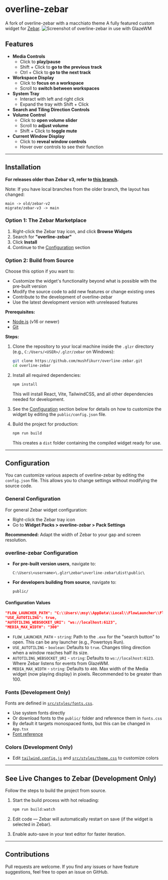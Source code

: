# overline-zebar

A fork of overline-zebar with a macchiato theme
A fully featured custom widget for [Zebar](https://github.com/glzr-io/zebar).
![Screenshot of overline-zebar in use with GlazeWM](https://github.com/user-attachments/assets/00499a01-e937-493f-8a46-4e0e324dc75f)

## Features

- **Media Controls**
  - Click to **play/pause**
  - Shift + Click to **go to the previous track**
  - Ctrl + Click to **go to the next track**
- **Workspace Display**
  - Click to **focus on a workspace**
  - Scroll to **switch between workspaces**
- **System Tray**
  - Interact with left and right click
  - Expand the tray with Shift + Click
- **Search and Tiling Direction Controls**
- **Volume Control**
  - Click to **open volume slider**
  - Scroll to **adjust volume**
  - Shift + Click to **toggle mute**
- **Current Window Display**
  - Click to **reveal window controls**
  - Hover over controls to see their function

---

## Installation

**For releases older than Zebar v3, refer to [this branch](https://github.com/mushfikurr/overline-zebar/tree/old/zebar-v2).**

Note: If you have local branches from the older branch, the layout has changed:

```
main -> old/zebar-v2  
migrate/zebar-v3 -> main
```

### Option 1: The Zebar Marketplace

1. Right-click the Zebar tray icon, and click **Browse Widgets**  
2. Search for **"overline-zebar"**  
3. Click **Install**  
4. Continue to the [Configuration](#configuration) section

### Option 2: Build from Source

Choose this option if you want to:

- Customize the widget's functionality beyond what is possible with the pre-built version
- Modify the source code to add new features or change existing ones
- Contribute to the development of overline-zebar
- Use the latest development version with unreleased features

**Prerequisites:**

- [Node.js](https://nodejs.org/) (v16 or newer)
- [Git](https://git-scm.com/)

**Steps:**

1. Clone the repository to your local machine inside the `.glzr` directory (e.g., `C:/Users/<USER>/.glzr/zebar` on Windows):

    ```sh
    git clone https://github.com/mushfikurr/overline-zebar.git
    cd overline-zebar
    ```

2. Install all required dependencies:

    ```sh
    npm install
    ```

    This will install React, Vite, TailwindCSS, and all other dependencies needed for development.

3. See the [Configuration](#configuration) section below for details on how to customize the widget by editing the `public/config.json` file.

4. Build the project for production:

    ```sh
    npm run build
    ```

    This creates a `dist` folder containing the compiled widget ready for use.

---

## Configuration

You can customize various aspects of overline-zebar by editing the `config.json` file. This allows you to change settings without modifying the source code.

### General Configuration

For general Zebar widget configuration:

- Right-click the Zebar tray icon  
- Go to **Widget Packs > overline-zebar > Pack Settings**

**Recommended:** Adapt the width of Zebar to your gap and screen resolution.

### overline-zebar Configuration

- **For pre-built version users**, navigate to:

    ```
    C:\Users\<username>\.glzr\zebar\overline-zebar\dist\public\
    ```

- **For developers building from source**, navigate to:

    ```
    public/
    ```

#### Configuration Values

```json
"FLOW_LAUNCHER_PATH": "C:\\Users\\msy\\AppData\\Local\\FlowLauncher\\Flow.Launcher.exe",
"USE_AUTOTILING": true,
"AUTOTILING_WEBSOCKET_URI": "ws://localhost:6123",
"MEDIA_MAX_WIDTH": "300"
```

- `FLOW_LAUNCHER_PATH` - `string`: Path to the `.exe` for the "search button" to open. This can be any launcher (e.g., Powertoys Run).
- `USE_AUTOTILING` - `boolean`: Defaults to `true`. Changes tiling direction when a window reaches half its size.
- `AUTOTILING_WEBSOCKET_URI` - `string`: Defaults to `ws://localhost:6123`. Where Zebar listens for events from GlazeWM.
- `MEDIA_MAX_WIDTH` - `string`: Defaults to `400`. Max width of the Media widget (now playing display) in pixels. Recommended to be greater than 100.

### Fonts (Development Only)

Fonts are defined in [`src/styles/fonts.css`](src/styles/fonts.css).

- Use system fonts directly
- Or download fonts to the `public/` folder and reference them in `fonts.css`
- By default it targets monospaced fonts, but this can be changed in `App.tsx`
- [Font reference](https://developer.mozilla.org/en-US/docs/Web/CSS/font)

### Colors (Development Only)

- Edit [`tailwind.config.js`](tailwind.config.js) and [`src/styles/theme.css`](src/styles/theme.css) to customize colors

---

## See Live Changes to Zebar (Development Only)

Follow the steps to build the project from source.

1. Start the build process with hot reloading:

    ```sh
    npm run build:watch
    ```

2. Edit code — Zebar will automatically restart on save (if the widget is selected in Zebar).
3. Enable auto-save in your text editor for faster iteration.

---

## Contributions

Pull requests are welcome. If you find any issues or have feature suggestions, feel free to open an issue on GitHub.


